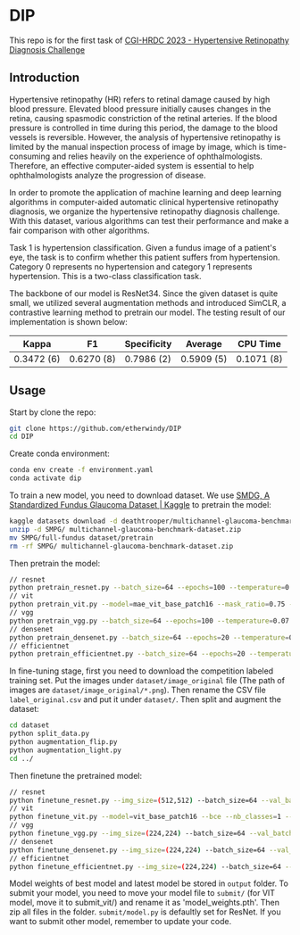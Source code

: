 # DIP

This repo is for the first task of [CGI-HRDC 2023 - Hypertensive Retinopathy Diagnosis Challenge](https://codalab.lisn.upsaclay.fr/competitions/11877#learn_the_details-terms_and_conditions)

## Introduction

Hypertensive retinopathy (HR) refers to retinal damage caused by high blood pressure. Elevated blood pressure initially causes changes in the retina, causing spasmodic constriction of the retinal arteries. If the blood pressure is controlled in time during this period, the damage to the blood vessels is reversible. However, the analysis of hypertensive retinopathy is limited by the manual inspection process of image by image, which is time-consuming and relies heavily on the experience of ophthalmologists. Therefore, an effective computer-aided system is essential to help ophthalmologists analyze the progression of disease.

In order to promote the application of machine learning and deep learning algorithms in computer-aided automatic clinical hypertensive retinopathy diagnosis, we organize the hypertensive retinopathy diagnosis challenge. With this dataset, various algorithms can test their performance and make a fair comparison with other algorithms.

Task 1 is hypertension classification. Given a fundus image of a patient's eye, the task is to confirm whether this patient suffers from hypertension. Category 0 represents no hypertension and category 1 represents hypertension. This is a two-class classification task.

The backbone of our model is ResNet34. Since the given dataset is quite small, we utilized several augmentation methods and introduced SimCLR, a contrastive learning method to pretrain our model. The testing result of our implementation is shown below:

| Kappa | F1 | Specificity | Average | CPU Time |
| --- | --- | --- | --- | --- |
| 0.3472 (6) | 0.6270 (8) | 0.7986 (2) | 0.5909 (5) | 0.1071 (8) |

## Usage

Start by clone the repo:

```bash
git clone https://github.com/etherwindy/DIP
cd DIP
```
Create conda environment:

```bash
conda env create -f environment.yaml
conda activate dip
```

To train a new model, you need to download dataset. We use [SMDG, A Standardized Fundus Glaucoma Dataset | Kaggle](https://www.kaggle.com/datasets/deathtrooper/multichannel-glaucoma-benchmark-dataset) to pretrain the model:

```bash
kaggle datasets download -d deathtrooper/multichannel-glaucoma-benchmark-dataset
unzip -d SMPG/ multichannel-glaucoma-benchmark-dataset.zip
mv SMPG/full-fundus dataset/pretrain
rm -rf SMPG/ multichannel-glaucoma-benchmark-dataset.zip
```

Then pretrain the model:

```bash
// resnet
python pretrain_resnet.py --batch_size=64 --epochs=100 --temperature=0.07 --lr=1e-4 --min_lr=1e-5 --warmup_epochs=10 --weight_decay=1e-5 --img_siz=(512,512) --gpu=0
// vit
python pretrain_vit.py --model=mae_vit_base_patch16 --mask_ratio=0.75 --accum_iter=1 --warmup_epochs=10 --batch_size=128 --epochs=100 --lr=1e-4 --min_lr=1e-5 --weight_decay=1e-5 --gpu=0
// vgg
python pretrain_vgg.py --batch_size=64 --epochs=100 --temperature=0.07 --lr=1e-4 --min_lr=1e-5 --warmup_epochs=10 --weight_decay=1e-5 --img_size=(224,224) --gpu=0
// densenet
python pretrain_densenet.py --batch_size=64 --epochs=20 --temperature=0.07 --lr=1e-4 --min_lr=1e-5 --warmup_epochs=4 --weight_decay=1e-5 --img_siz=(224,224) --gpu=0
// efficientnet
python pretrain_efficientnet.py --batch_size=64 --epochs=20 --temperature=0.07 --lr=1e-4 --min_lr=1e-5 --warmup_epochs=4 --weight_decay=1e-5 --img_siz=(224,224) --gpu=0
```

In fine-tuning stage, first you need to download the competition labeled training set. Put the images under `dataset/image_original` file (The path of images are `dataset/image_original/*.png`). Then rename the CSV file  `label_original.csv` and put it under `dataset/`. Then split and augment the dataset:

```bash
cd dataset
python split_data.py
python augmentation_flip.py
python augmentation_light.py
cd ../
```

Then finetune the pretrained model:

```bash
// resnet
python finetune_resnet.py --img_size=(512,512) --batch_size=64 --val_batch_size=64 --epochs=100 --warmup_epochs=4 --lr=1e-4 --min_lr=1e-7 --weight_decay=1e-5 --gpu=0
// vit
python finetune_vit.py --model=vit_base_patch16 --bce --nb_classes=1 --global_pool='avg' --drop_path=0.1 --mask_ratio=0.75  --accum_iter=1 --epochs=100 --warmup_epochs=2 --batch_size=64 --val_batch_size=64 --lr=1e-4 --min_lr=1d-7 --weight_decay=1e-5 --gpu=0
// vgg
python finetune_vgg.py --img_size=(224,224) --batch_size=64 --val_batch_size=64 --epochs=100 --warmup_epochs=4 --lr=1e-4 --min_lr=1e-7 --weight_decay=1e-5 --gpu=0
// densenet
python finetune_densenet.py --img_size=(224,224) --batch_size=64 --val_batch_size=64 --epochs=100 --warmup_epochs=4 --lr=1e-4 --min_lr=1e-7 --weight_decay=1e-5 --gpu=0
// efficientnet
python finetune_efficientnet.py --img_size=(224,224) --batch_size=64 --val_batch_size=64 --epochs=100 --warmup_epochs=4 --lr=1e-4 --min_lr=1e-7 --weight_decay=1e-5 --gpu=0
```

Model weights of best model and latest model be stored in `output` folder. To submit your model, you need to move your model file to `submit/` (for VIT model, move it to submit_vit/) and rename it as 'model_weights.pth'. Then zip all files in the folder. `submit/model.py` is defaultly set for ResNet. If you want to submit other model, remember to update your code.
